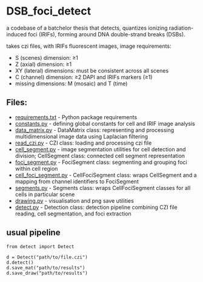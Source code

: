 # DSB_foci_detect

a codebase of a batchelor thesis that detects, 
quantizes ionizing radiation-induced foci (IRIFs), 
forming around DNA double-strand breaks (DSBs).

takes czi files, with IRIFs fluorescent images, image requirements:
- S (scenes) dimension: ≥1
- Z (axial) dimension: ≥1
- XY (lateral) dimensions: must be consistent across all scenes
- C (channel) dimension: ≥2 DAPI and IRIFs markers (≥1)
- missing dimensions: M (mosaic) and T (time)
  
## Files:
- [requirements.txt](requirements.txt) - Python package requirements
- [constants.py](constants.py) - defining global constants for cell and IRIF image analysis
- [data_matrix.py](data_matrix.py) - DataMatrix class: representing and processing multidimensional image data using Laplacian filtering
- [read_czi.py](read_czi.py) - CZI class: loading and processing czi file
- [cell_segment.py](cell_segment.py) - image segmentation utilities for cell detection and division; CellSegment class: connected cell segment representation
- [foci_segment.py](foci_segment.py) - FociSegment class: segmenting and grouping foci within cell region
- [cell_foci_segment.py](cell_foci_segment.py) - CellFociSegment class: wraps CellSegment and a mapping from channel identifiers to FociSegment
- [segments.py](segments.py) - Segments class: wraps CellFociSegment classes for all cells in particular scene
- [drawing.py](drawing.py) - visualisation and png save utilities
- [detect.py](detect.py) - Detection class: detection pipeline combining CZI file reading, cell segmentation, and foci extraction

## usual pipeline
```
from detect import Detect

d = Detect("path/to/file.czi")
d.detect()
d.save_mat("path/to/results")
d.save_draw("path/to/results")
```

